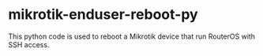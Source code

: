 # mikrotik-enduser-reboot-py
This python code is used to reboot a Mikrotik device that run RouterOS with SSH access.
